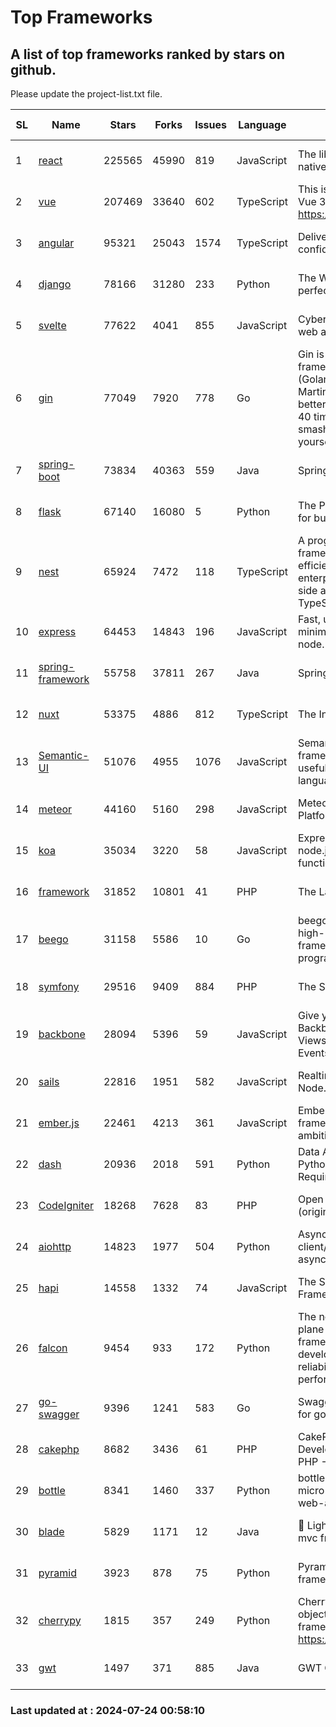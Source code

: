 # Top Frameworks
## A list of top frameworks ranked by stars on github.  
Please update the project-list.txt file.

| SL| Name  | Stars| Forks| Issues | Language | Description | Last Commit |
| --| ------| -----| ---- | ------ | -------- | ----------- | ----------- |
| 1 | [react](https://github.com/facebook/react) | 225565 | 45990 | 819 | JavaScript | The library for web and native user interfaces. | 2024-07-24 00:22:16 |
| 2 | [vue](https://github.com/vuejs/vue) | 207469 | 33640 | 602 | TypeScript | This is the repo for Vue 2. For Vue 3, go to https://github.com/vuejs/core | 2024-06-14 12:52:12 |
| 3 | [angular](https://github.com/angular/angular) | 95321 | 25043 | 1574 | TypeScript | Deliver web apps with confidence 🚀 | 2024-07-23 22:54:23 |
| 4 | [django](https://github.com/django/django) | 78166 | 31280 | 233 | Python | The Web framework for perfectionists with deadlines. | 2024-07-23 17:29:14 |
| 5 | [svelte](https://github.com/sveltejs/svelte) | 77622 | 4041 | 855 | JavaScript | Cybernetically enhanced web apps | 2024-07-23 22:37:55 |
| 6 | [gin](https://github.com/gin-gonic/gin) | 77049 | 7920 | 778 | Go | Gin is a HTTP web framework written in Go (Golang). It features a Martini-like API with much better performance -- up to 40 times faster. If you need smashing performance, get yourself some Gin. | 2024-07-14 12:34:34 |
| 7 | [spring-boot](https://github.com/spring-projects/spring-boot) | 73834 | 40363 | 559 | Java | Spring Boot | 2024-07-23 17:28:07 |
| 8 | [flask](https://github.com/pallets/flask) | 67140 | 16080 | 5 | Python | The Python micro framework for building web applications. | 2024-07-11 02:16:46 |
| 9 | [nest](https://github.com/nestjs/nest) | 65924 | 7472 | 118 | TypeScript | A progressive Node.js framework for building efficient, scalable, and enterprise-grade server-side applications with TypeScript/JavaScript 🚀 | 2024-07-23 07:27:04 |
| 10 | [express](https://github.com/expressjs/express) | 64453 | 14843 | 196 | JavaScript | Fast, unopinionated, minimalist web framework for node. | 2024-07-17 20:44:03 |
| 11 | [spring-framework](https://github.com/spring-projects/spring-framework) | 55758 | 37811 | 267 | Java | Spring Framework | 2024-07-23 15:27:52 |
| 12 | [nuxt](https://github.com/nuxt/nuxt) | 53375 | 4886 | 812 | TypeScript | The Intuitive Vue Framework. | 2024-07-23 22:44:32 |
| 13 | [Semantic-UI](https://github.com/Semantic-Org/Semantic-UI) | 51076 | 4955 | 1076 | JavaScript | Semantic is a UI component framework based around useful principles from natural language. | 2023-01-11 17:05:32 |
| 14 | [meteor](https://github.com/meteor/meteor) | 44160 | 5160 | 298 | JavaScript | Meteor, the JavaScript App Platform | 2024-07-23 14:02:26 |
| 15 | [koa](https://github.com/koajs/koa) | 35034 | 3220 | 58 | JavaScript | Expressive middleware for node.js using ES2017 async functions | 2024-06-28 15:26:17 |
| 16 | [framework](https://github.com/laravel/framework) | 31852 | 10801 | 41 | PHP | The Laravel Framework. | 2024-07-23 19:25:14 |
| 17 | [beego](https://github.com/beego/beego) | 31158 | 5586 | 10 | Go | beego is an open-source, high-performance web framework for the Go programming language. | 2024-07-06 08:56:52 |
| 18 | [symfony](https://github.com/symfony/symfony) | 29516 | 9409 | 884 | PHP | The Symfony PHP framework | 2024-07-23 06:01:38 |
| 19 | [backbone](https://github.com/jashkenas/backbone) | 28094 | 5396 | 59 | JavaScript | Give your JS App some Backbone with Models, Views, Collections, and Events | 2024-03-06 23:22:47 |
| 20 | [sails](https://github.com/balderdashy/sails) | 22816 | 1951 | 582 | JavaScript | Realtime MVC Framework for Node.js | 2024-05-17 22:00:56 |
| 21 | [ember.js](https://github.com/emberjs/ember.js) | 22461 | 4213 | 361 | JavaScript | Ember.js - A JavaScript framework for creating ambitious web applications | 2024-07-13 03:07:32 |
| 22 | [dash](https://github.com/plotly/dash) | 20936 | 2018 | 591 | Python | Data Apps & Dashboards for Python. No JavaScript Required. | 2024-07-16 18:27:03 |
| 23 | [CodeIgniter](https://github.com/bcit-ci/CodeIgniter) | 18268 | 7628 | 83 | PHP | Open Source PHP Framework (originally from EllisLab) | 2024-03-20 03:51:42 |
| 24 | [aiohttp](https://github.com/aio-libs/aiohttp) | 14823 | 1977 | 504 | Python | Asynchronous HTTP client/server framework for asyncio and Python | 2024-07-22 15:09:44 |
| 25 | [hapi](https://github.com/hapijs/hapi) | 14558 | 1332 | 74 | JavaScript | The Simple, Secure Framework Developers Trust | 2024-07-04 00:48:01 |
| 26 | [falcon](https://github.com/falconry/falcon) | 9454 | 933 | 172 | Python | The no-magic web data plane API and microservices framework for Python developers, with a focus on reliability, correctness, and performance at scale. | 2024-07-18 21:01:08 |
| 27 | [go-swagger](https://github.com/go-swagger/go-swagger) | 9396 | 1241 | 583 | Go | Swagger 2.0 implementation for go | 2024-05-13 17:21:38 |
| 28 | [cakephp](https://github.com/cakephp/cakephp) | 8682 | 3436 | 61 | PHP | CakePHP: The Rapid Development Framework for PHP - Official Repository | 2024-07-23 05:45:18 |
| 29 | [bottle](https://github.com/bottlepy/bottle) | 8341 | 1460 | 337 | Python | bottle.py is a fast and simple micro-framework for python web-applications. | 2024-01-03 22:31:48 |
| 30 | [blade](https://github.com/lets-blade/blade) | 5829 | 1171 | 12 | Java | :rocket: Lightning fast and elegant mvc framework for Java8 | 2024-06-17 01:05:35 |
| 31 | [pyramid](https://github.com/Pylons/pyramid) | 3923 | 878 | 75 | Python | Pyramid - A Python web framework | 2024-06-10 16:09:42 |
| 32 | [cherrypy](https://github.com/cherrypy/cherrypy) | 1815 | 357 | 249 | Python | CherryPy is a pythonic, object-oriented HTTP framework.      https://cherrypy.dev | 2024-07-02 23:41:56 |
| 33 | [gwt](https://github.com/gwtproject/gwt) | 1497 | 371 | 885 | Java | GWT Open Source Project | 2024-07-22 23:52:44 |

### Last updated at : 2024-07-24 00:58:10
